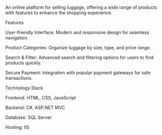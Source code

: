 An online platform for selling luggage, offering a wide range of products with features to enhance the shopping experience.

Features

User-friendly Interface: Modern and responsive design for seamless navigation.

Product Categories: Organize luggage by size, type, and price range.

Search & Filter: Advanced search and filtering options for users to find products quickly.

Secure Payment: Integration with popular payment gateways for safe transactions.

Technology Stack

Frontend: HTML, CSS, JavaScript 

Backend: C#, ASP.NET MVC

Database: SQL Server

Hosting: IIS

